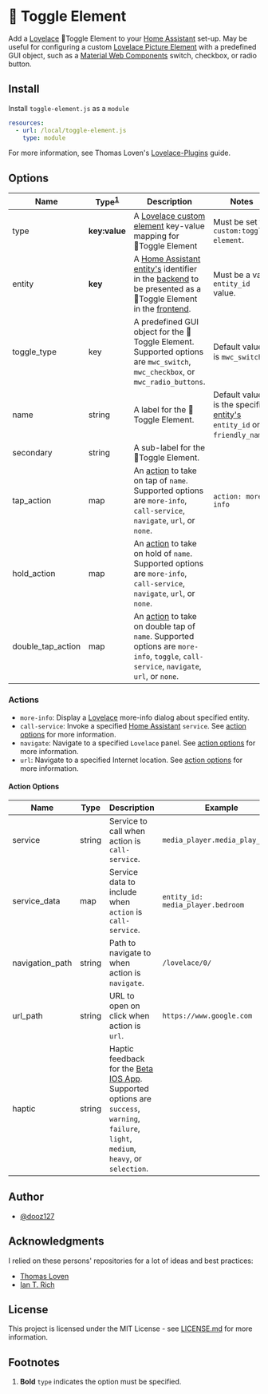 # :round_pushpin: Toggle Element

Add a [Lovelace](https://www.home-assistant.io/lovelace) :round_pushpin:Toggle Element to your [Home Assistant](https://www.home-assistant.io/) set-up. May be useful for configuring a custom [Lovelace Picture Element](https://www.home-assistant.io/lovelace/picture-elements/) with a predefined GUI object, such as a [Material Web Components](https://material.io/develop/web/components/) switch, checkbox, or radio button. 

## Install

Install `toggle-element.js` as a `module`

```yaml
resources:
  - url: /local/toggle-element.js
    type: module
```

For more information, see Thomas Loven's [Lovelace-Plugins](https://github.com/thomasloven/hass-config/wiki/Lovelace-Plugins) guide.

## Options

Name | Type<sup>[1](#footnotes)</sup> | Description | Notes
--- | --- | --- | ---
type | **key:value** | A [Lovelace custom element](https://developers.home-assistant.io/docs/en/lovelace_custom_card.html) key-value mapping for <nobr>:round_pushpin:Toggle Element</nobr> | Must be set to `custom:toggle-element`.
entity | **key** | A [Home Assistant entity's](https://developers.home-assistant.io/docs/en/architecture_entities.html) identifier in the [backend](https://www.home-assistant.io/docs/backend/) to be presented as a :round_pushpin:Toggle Element in the [frontend](https://www.home-assistant.io/docs/frontend/). | Must be a valid `entity_id` value.
toggle_type | key  | A predefined GUI object for the :round_pushpin:Toggle Element. Supported options are `mwc_switch`, `mwc_checkbox`, or `mwc_radio_buttons`. | Default value is `mwc_switch`.
name | string | A label for the :round_pushpin:Toggle Element. | Default value is the specified [entity's](https://developers.home-assistant.io/docs/en/architecture_entities.html) `entity_id` or `friendly_name`. 
secondary | string | A sub-label for the :round_pushpin:Toggle Element. |
tap_action | map | An [action](#actions) to take on tap of `name`. Supported options are `more-info`, `call-service`, `navigate`, `url`, or `none`. | `action: more-info`
hold_action | map | An [action](#actions) to take on hold of `name`. Supported options are `more-info`, `call-service`, `navigate`, `url`, or `none`. |
double_tap_action | map | An [action](#actions) to take on double tap of `name`. Supported options are `more-info`, `toggle`, `call-service`, `navigate`, `url`, or `none`.

### Actions

- `more-info`:  Display a [Lovelace](https://www.home-assistant.io/lovelace/) more-info dialog about specified entity.
- `call-service`: Invoke a specified [Home Assistant](https://www.home-assistant.io/) `service`. See [action options](#action-options) for more information.
- `navigate`: Navigate to a specified `Lovelace` panel. See [action options](#action-options) for more information.
- `url`: Navigate to a specified Internet location. See [action options](#action-options) for more information.
          
#### Action Options

| Name | Type | Description | Example |
| --- | --- | --- | --- |
| service         | string | Service to call when action is `call-service`. | `media_player.media_play_pause`
| service_data    | map    | Service data to include when `action` is `call-service`. | `entity_id: media_player.bedroom`
| navigation_path | string | Path to navigate to when action is `navigate`. | `/lovelace/0/`
| url_path        | string | URL to open on click when action is `url`. | `https://www.google.com`                        
| haptic          | string | Haptic feedback for the [Beta IOS App](http://home-assistant.io/ios/beta). Supported options are `success`, `warning`, `failure`, `light`, `medium`, `heavy`, or `selection`. |

## Author

- [@dooz127](https://www.github.com/dooz127)

## Acknowledgments

I relied on these persons' repositories for a lot of ideas and best practices:
- [Thomas Loven](https://github.com/thomasloven/)
- [Ian T. Rich](https://github.com/iantrich)

## License

This project is licensed under the MIT License - see [LICENSE.md](LICENSE.md) for more information.

## Footnotes

1. **Bold** `type` indicates the option must be specified. 
